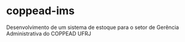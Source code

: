 # coppead-ims
Desenvolvimento de um sistema de estoque para o setor de Gerência Administrativa do COPPEAD UFRJ

